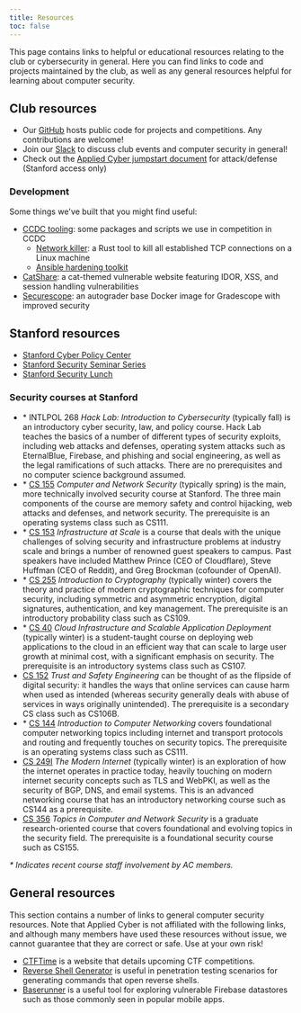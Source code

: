 ```yaml
---
title: Resources
toc: false
---
```


This page contains links to helpful or educational resources relating to the club or cybersecurity in general. Here you can find links to code and projects maintained by the club, as well as any general resources helpful for learning about computer security.

## Club resources

* Our [GitHub](https://github.com/applied-cyber) hosts public code for projects and competitions. Any contributions are welcome!
* Join our [Slack](https://appliedcybersecurity.slack.com) to discuss club events and computer security in general!
* Check out the [Applied Cyber jumpstart document](https://docs.google.com/document/d/1mD0JJLc9lQPDd5Fi1Ptq0l1hOTfUBSZR99hO3twR4sA/) for attack/defense (Stanford access only)

### Development

Some things we've built that you might find useful:

* [CCDC tooling](https://github.com/applied-cyber/ccdc): some packages and scripts we use in competition in CCDC
    - [Network killer](https://github.com/aesrentai/network_killer): a Rust tool to kill all established TCP connections on a Linux machine
    - [Ansible hardening toolkit](https://github.com/aesrentai/ansible_hardening_toolkit)
* [CatShare](https://github.com/saligrama/catshare-serverless): a cat-themed vulnerable website featuring IDOR, XSS, and session handling vulnerabilities
* [Securescope](https://github.com/saligrama/securescope): an autograder base Docker image for Gradescope with improved security

## Stanford resources

* [Stanford Cyber Policy Center](https://cyber.fsi.stanford.edu)
* [Stanford Security Seminar Series](http://crypto.stanford.edu/seclab/sem.html)
* [Stanford Security Lunch](https://securitylunch.stanford.edu/)

### Security courses at Stanford

* \* INTLPOL 268 *Hack Lab: Introduction to Cybersecurity* (typically fall) is an introductory cyber security, law, and policy course. Hack Lab teaches the basics of a number of different types of security exploits, including web attacks and defenses, operating system attacks such as EternalBlue, Firebase, and phishing and social engineering, as well as the legal ramifications of such attacks. There are no prerequisites and no computer science background assumed.
* \* [CS 155](https://cs155.stanford.edu) *Computer and Network Security* (typically spring) is the main, more technically involved security course at Stanford. The three main components of the course are memory safety and control hijacking, web attacks and defenses, and network security. The prerequisite is an operating systems class such as CS111.
* \* [CS 153](https://cs153.stanford.edu) *Infrastructure at Scale* is a course that deals with the unique challenges of solving security and infrastructure problems at industry scale and brings a number of renowned guest speakers to campus. Past speakers have included Matthew Prince (CEO of Cloudflare), Steve Huffman (CEO of Reddit), and Greg Brockman (cofounder of OpenAI).
* \* [CS 255](https://cs255.stanford.edu) *Introduction to Cryptography* (typically winter) covers the theory and practice of modern cryptographic techniques for computer security, including symmetric and asymmetric encryption, digital signatures, authentication, and key management. The prerequisite is an introductory probability class such as CS109.
* \* [CS 40](https://infracourse.cloud) *Cloud Infrastructure and Scalable Application Deployment* (typically winter) is a student-taught course on deploying web applications to the cloud in an efficient way that can scale to large user growth at minimal cost, with a significant emphasis on security. The prerequisite is an introductory systems class such as CS107.
* [CS 152](https://cs152.stanford.edu) *Trust and Safety Engineering* can be thought of as the flipside of digital security: it handles the ways that online services can cause harm when used as intended (whereas security generally deals with abuse of services in ways originally unintended). The prerequisite is a secondary CS class such as CS106B.
* \* [CS 144](https://cs144.stanford.edu) *Introduction to Computer Networking* covers foundational computer networking topics including internet and transport protocols and routing and frequently touches on security topics. The prerequisite is an operating systems class such as CS111.
* [CS 249I](https://cs249i.stanford.edu) *The Modern Internet* (typically winter) is an exploration of how the internet operates in practice today, heavily touching on modern internet security concepts such as TLS and WebPKI, as well as the security of BGP, DNS, and email systems. This is an advanced networking course that has an introductory networking course such as CS144 as a prerequisite.
* [CS 356](https://cs356.stanford.edu) *Topics in Computer and Network Security* is a graduate research-oriented course that covers foundational and evolving topics in the security field. The prerequisite is a foundational security course such as CS155.

*\* Indicates recent course staff involvement by AC members.*

## General resources

This section contains a number of links to general computer security resources. Note that Applied Cyber is not affiliated with the following links, and although many members have used these resources without issue, we cannot guarantee that they are correct or safe. Use at your own risk!

* [CTFTime](https://ctftime.org/) is a website that details upcoming CTF competitions.
* [Reverse Shell Generator](https://revshells.org) is useful in penetration testing scenarios for generating commands that open reverse shells.
* [Baserunner](https://github.com/iosiro/baserunner) is a useful tool for exploring vulnerable Firebase datastores such as those commonly seen in popular mobile apps.
